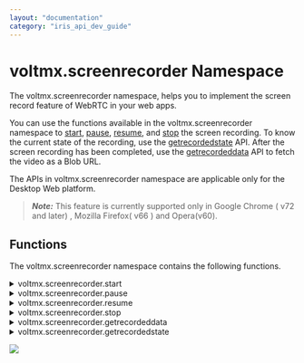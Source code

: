 ```yaml
---
layout: "documentation"
category: "iris_api_dev_guide"
---
```

                            


voltmx.screenrecorder Namespace
=============================

The voltmx.screenrecorder namespace, helps you to implement the screen record feature of WebRTC in your web apps.

You can use the functions available in the voltmx.screenrecorder namespace to [start](#start), [pause](#pause), [resume](#resume), and [stop](#stop) the screen recording. To know the current state of the recording, use the [getrecordedstate](#getrecordedstate) API. After the screen recording has been completed, use the [getrecordeddata](#getrecordeddata) API to fetch the video as a Blob URL.

The APIs in voltmx.screenrecorder namespace are applicable only for the Desktop Web platform.

> **_Note:_** This feature is currently supported only in Google Chrome ( v72 and later) , Mozilla Firefox( v66 ) and Opera(v60).

Functions
---------

The voltmx.screenrecorder namespace contains the following functions.


<details close markdown="block"><summary>voltmx.screenrecorder.start</summary> 

* * *

You can use the _start_ API to initiate the recording of the screen. When this method is invoked, the web browser asks for permission to select the window, tab, or screen.

<b>Syntax</b>

{% highlight VoltMx %}
voltmx.screenrecorder.start(config);
{% endhighlight %}

<b>Parameters</b>

_config_

The _config_ parameter consists of a JavaScript object. It contains the following attributes.

  
| Attributes | Description |
| --- | --- |
| framerate | Framerate is the number of consecutive images/ frames that appears on a screen per second. The default value is 30fps. This is an optional parameter. |
| onFailure | onFailure contains the callback that is invoked when an error occurs while recording, For example, this callback is invoked when the web browser does not support the screen recording feature. This is an optional parameter. |

The callback for the `onFailure` key must have the following signature.

onFailureCallback(err);

here, the `err` parameter is a string that contains the reason for the failure.

<b>Example</b>

{% highlight VoltMx %}config = {
 framerate: 24,
 onFailure: function(err) {  
//Sample code for onFailure callback, where err contains the error message.
  voltmx.print("Error :" + err);
 } 
};
voltmx.screenrecorder.start(config);
{% endhighlight %}

<b>Return Values</b>

None

* * *

</details>
<details close markdown="block"><summary>voltmx.screenrecorder.pause</summary> 

* * *

You can use the _pause_ API to temporarily stop the recording of the screen. You can restart the recording process by using the [resume](#resume) API.

<b>Syntax</b>

{% highlight VoltMx %}
voltmx.screenrecorder.pause();
{% endhighlight %}


<b>Parameters</b>

None

<b>Example</b>

{% highlight VoltMx %} voltmx.screenrecorder.pause();	
{% endhighlight %}

<b>Return Values</b>

None

* * *

</details>
<details close markdown="block"><summary>voltmx.screenrecorder.resume</summary> 

* * *

You can use the _resume_ API to restart the screen recording after the [pause](#pause) API has been invoked.

<b>Syntax</b>

{% highlight VoltMx %}
voltmx.screenrecorder.resume();
{% endhighlight %}

<b>Parameters</b>

None

<b>Example</b>

{% highlight VoltMx %} voltmx.screenrecorder.resume();	
{% endhighlight %}

<b>Return Values</b>

None

* * *

</details>
<details close markdown="block"><summary>voltmx.screenrecorder.stop</summary> 

* * *

You can use the _stop_ API to end the screen recording. After the recording process is stopped, you can use the [getrecordeddata](#getrecordeddata) API to retrieve the Blob URL of the video.

<b>Syntax</b>

{% highlight VoltMx %}
voltmx.screenrecorder.stop();
{% endhighlight %}


<b>Parameters</b>

None

<b>Example</b>

{% highlight VoltMx %} voltmx.screenrecorder.stop();	
{% endhighlight %}

<b>Return Values</b>

None

<b>Remarks</b>

*   After you have invoked the stop API, invoke the [getrecordeddata](#getrecordeddata) API to retrieve the screen recording. If you invoke the [start](#start) API before invoking the getrecordeddata API, the new recording overrides the previous recording. The previous recording is not retained and you will lose the data.

* * *

</details>
<details close markdown="block"><summary>voltmx.screenrecorder.getrecordeddata</summary> 

* * *

You can use the _getrecordeddata_ API to retrieve the screen recording in the form of a Blob URL.

<b>Syntax</b>

{% highlight VoltMx %}
voltmx.screenrecorder.getrecordeddata();
{% endhighlight %}

<b>Parameters</b>

None

<b>Example</b>

{% highlight VoltMx %}var blob = voltmx.screenrecorder.getrecordeddata();
{% endhighlight %}

<b>Return Values</b>

Returns a Blob URL of the screen recording as a String.

> **_Note:_** In the Opera(v60) web browser, if you assign the Blob URL of the screen recording to the [source]({{ site.baseurl }}/docs/documentation/Iris/iris_widget_prog_guide/Content/Video_Basic_Properties.html#source) property of the Video widget, the recording may not start. This is because the Opera(v60) web browser has a technical limitation while playing an HTML5 video.

* * *

</details>
<details close markdown="block"><summary>voltmx.screenrecorder.getrecordedstate</summary> 

* * *

You can use the _getrecordedstate_ API to retrieve the current state of the screen recording.

<b>Syntax</b>

{% highlight VoltMx %}
voltmx.screenrecorder.getrecordedstate();
{% endhighlight %}

<b>Parameters</b>

None

<b>Example</b>

{% highlight VoltMx %}var state = voltmx.screenrecorder.getrecordingstate();
{% endhighlight %}

<b>Return Values</b>

This API can return any one of the following values.

  
| State | Description |
| --- | --- |
| inactive | The screen recording has not started or it has been stopped. |
| paused | The screen recording has been paused. |
| recording | The screen is being recorded. |

* * *

</details>

![](resources/prettify/onload.png)

